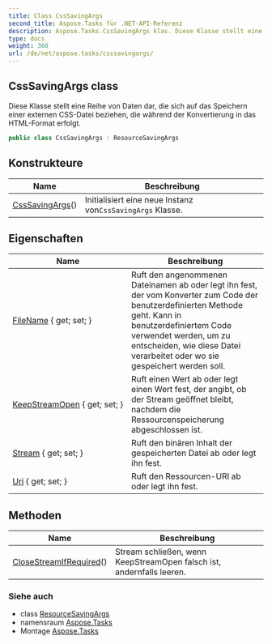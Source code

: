 ```yaml
---
title: Class CssSavingArgs
second_title: Aspose.Tasks für .NET-API-Referenz
description: Aspose.Tasks.CssSavingArgs klas. Diese Klasse stellt eine Reihe von Daten dar die sich auf das Speichern einer externen CSSDatei beziehen die während der Konvertierung in das HTMLFormat erfolgt.
type: docs
weight: 360
url: /de/net/aspose.tasks/csssavingargs/
---
```

## CssSavingArgs class

Diese Klasse stellt eine Reihe von Daten dar, die sich auf das Speichern einer externen CSS-Datei beziehen, die während der Konvertierung in das HTML-Format erfolgt.

```csharp
public class CssSavingArgs : ResourceSavingArgs
```

## Konstrukteure

| Name | Beschreibung |
| --- | --- |
| [CssSavingArgs](csssavingargs/)() | Initialisiert eine neue Instanz von`CssSavingArgs` Klasse. |

## Eigenschaften

| Name | Beschreibung |
| --- | --- |
| [FileName](../../aspose.tasks/resourcesavingargs/filename/) { get; set; } | Ruft den angenommenen Dateinamen ab oder legt ihn fest, der vom Konverter zum Code der benutzerdefinierten Methode geht. Kann in benutzerdefiniertem Code verwendet werden, um zu entscheiden, wie diese Datei verarbeitet oder wo sie gespeichert werden soll. |
| [KeepStreamOpen](../../aspose.tasks/resourcesavingargs/keepstreamopen/) { get; set; } | Ruft einen Wert ab oder legt einen Wert fest, der angibt, ob der Stream geöffnet bleibt, nachdem die Ressourcenspeicherung abgeschlossen ist. |
| [Stream](../../aspose.tasks/resourcesavingargs/stream/) { get; set; } | Ruft den binären Inhalt der gespeicherten Datei ab oder legt ihn fest. |
| [Uri](../../aspose.tasks/resourcesavingargs/uri/) { get; set; } | Ruft den Ressourcen-URI ab oder legt ihn fest. |

## Methoden

| Name | Beschreibung |
| --- | --- |
| [CloseStreamIfRequired](../../aspose.tasks/resourcesavingargs/closestreamifrequired/)() | Stream schließen, wenn KeepStreamOpen falsch ist, andernfalls leeren. |

### Siehe auch

* class [ResourceSavingArgs](../resourcesavingargs/)
* namensraum [Aspose.Tasks](../../aspose.tasks/)
* Montage [Aspose.Tasks](../../)


